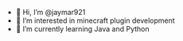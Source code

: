 - 👋 Hi, I’m @jaymar921
- 👀 I’m interested in minecraft plugin development
- 🌱 I’m currently learning Java and Python

<!---
jaymar921/jaymar921 is a ✨ special ✨ repository because its `README.md` (this file) appears on your GitHub profile.
You can click the Preview link to take a look at your changes.
--->
